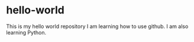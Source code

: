 # hello-world
This is my hello world repository
I am learning how to use github.
I am also learning Python.
